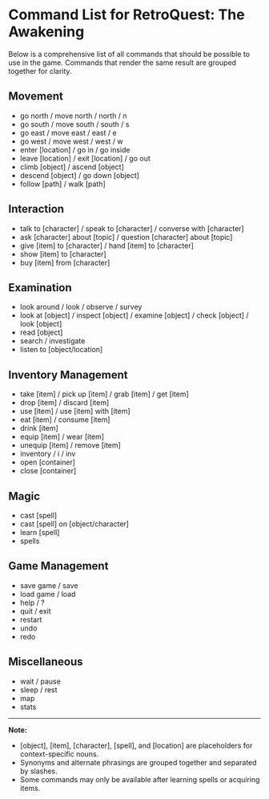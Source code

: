 # Command List for RetroQuest: The Awakening

Below is a comprehensive list of all commands that should be possible to use in the game. Commands that render the same result are grouped together for clarity.

## Movement

- go north / move north / north / n
- go south / move south / south / s
- go east / move east / east / e
- go west / move west / west / w
- enter [location] / go in / go inside
- leave [location] / exit [location] / go out
- climb [object] / ascend [object]
- descend [object] / go down [object]
- follow [path] / walk [path]

## Interaction

- talk to [character] / speak to [character] / converse with [character]
- ask [character] about [topic] / question [character] about [topic]
- give [item] to [character] / hand [item] to [character]
- show [item] to [character]
- buy [item] from [character]

## Examination

- look around / look / observe / survey
- look at [object] / inspect [object] / examine [object] / check [object] / look [object]
- read [object]
- search / investigate
- listen to [object/location]

## Inventory Management

- take [item] / pick up [item] / grab [item] / get [item]
- drop [item] / discard [item]
- use [item] / use [item] with [item]
- eat [item] / consume [item]
- drink [item]
- equip [item] / wear [item]
- unequip [item] / remove [item]
- inventory / i / inv
- open [container]
- close [container]

## Magic

- cast [spell]
- cast [spell] on [object/character]
- learn [spell]
- spells

## Game Management

- save game / save
- load game / load
- help / ?
- quit / exit
- restart
- undo
- redo

## Miscellaneous

- wait / pause
- sleep / rest
- map
- stats

---

**Note:**

- [object], [item], [character], [spell], and [location] are placeholders for context-specific nouns.
- Synonyms and alternate phrasings are grouped together and separated by slashes.
- Some commands may only be available after learning spells or acquiring items.
